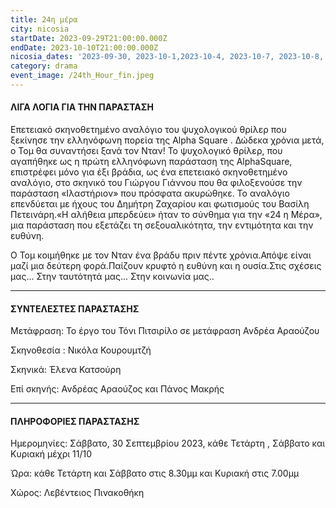 ```yaml
---
title: 24η μέρα
city: nicosia
startDate: 2023-09-29T21:00:00.000Z
endDate: 2023-10-10T21:00:00.000Z
nicosia_dates: '2023-09-30, 2023-10-1,2023-10-4, 2023-10-7, 2023-10-8, 2023-10-11'
category: drama
event_image: /24th_Hour_fin.jpeg
---
```


#### ΛΙΓΑ ΛΟΓΙΑ ΓΙΑ ΤΗΝ ΠΑΡΑΣΤΑΣΗ

Επετειακό σκηνοθετημένο αναλόγιο του ψυχολογικού θρίλερ που ξεκίνησε την ελληνόφωνη πορεία της	Alpha Square . Δώδεκα	χρόνια μετά, ο Τομ θα	συναντήσει	ξανά τον Νταν! Το ψυχολογικό θρίλερ, που αγαπήθηκε ως η πρώτη ελληνόφωνη παράσταση της AlphaSquare, επιστρέφει μόνο για έξι βράδια, ως ένα επετειακό σκηνοθετημένο αναλόγιο,	στο σκηνικό	του Γιώργου Γιάννου	που θα φιλοξενούσε	 την παράσταση	«Ιλαστήριον»	που πρόσφατα	ακυρώθηκε.	Το αναλόγιο επενδύεται με ήχους του Δημήτρη Ζαχαρίου και φωτισμούς του Βασίλη Πετεινάρη.«Η αλήθεια	μπερδεύει»	ήταν το σύνθημα	για την «24 η Μέρα»,	μια παράσταση	που εξετάζει	τη σεξουαλικότητα,	την εντιμότητα	και την ευθύνη.

Ο Τομ κοιμήθηκε με τον Νταν ένα βράδυ πριν πέντε χρόνια.Απόψε είναι μαζί μια δεύτερη φορά.Παίζουν κρυφτό	η ευθύνη και η ουσία.Στις σχέσεις μας...	Στην ταυτότητά μας...	Στην κοινωνία μας..

***

#### ΣΥΝΤΕΛΕΣΤΕΣ ΠΑΡΑΣΤΑΣΗΣ

Μετάφραση: Το έργο του Τόνι Πιτσιρίλο σε μετάφραση Ανδρέα Αραούζου 

Σκηνοθεσία : Νικόλα	Κουρουμτζή&#x9;

Σκηνικά: Έλενα Κατσούρη

Επί σκηνής:  Ανδρέας Αραούζος και Πάνος Μακρής

***

#### ΠΛΗΡΟΦΟΡΙΕΣ ΠΑΡΑΣΤΑΣΗΣ

Ημερομηνίες: Σάββατο, 30 Σεπτεμβρίου 2023, κάθε Τετάρτη , Σάββατο και Κυριακή μέχρι 11/10

Ώρα: κάθε Τετάρτη και Σάββατο στις 8.30μμ και Κυριακή στις 7.00μμ

Χώρος: Λεβέντειος Πινακοθήκη
